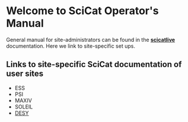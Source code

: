 # Welcome to SciCat Operator's Manual

General manual for site-administrators can be found in the [**scicatlive**](https://www.scicatproject.org/scicatlive/latest/) documentation. Here we link to site-specific set ups. 

## Links to site-specific SciCat documentation of user sites

* ESS
* PSI
* MAXIV
* SOLEIL
* [DESY](DESY/index.md)


